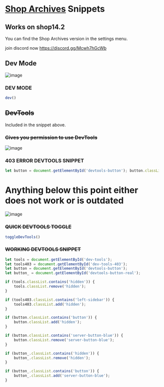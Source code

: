 # [Shop Archives](https://dtacat.github.io/Collectibles/) Snippets

## Works on shop14.2
You can find the Shop Archives version in the settings menu.

join discord now https://discord.gg/Mcwh7hGcWb

## Dev Mode

![image](https://github.com/TrellTrell/Shop-Archive-Snippets/assets/149860492/03add335-0f4d-402c-8167-f6bdd1081a98)

### DEV MODE
```js
dev()
```

## ~~DevTools~~
Included in the snippet above.

### ~~Gives you permission to use DevTools~~

![image](https://github.com/TrellTrell/Shop-Archive-Snippets/assets/149860492/6cee0647-5a2d-4a5a-8741-b1a5f27f9612)

### 403 ERROR DEVTOOLS SNIPPET

```js
let button = document.getElementById('devtools-button'); button.classList.remove('hidden');
```

# Anything below this point either does not work or is outdated

![image](https://github.com/TrellTrell/Shop-Archive-Snippets/assets/149860492/c8e0d750-06d2-4818-a6e0-94b5ebe76f62)

### ~~QUICK DEVTOOLS TOGGLE~~

```js
toggleDevTools()
```

### ~~WORKING DEVTOOLS SNIPPET~~
```js
let tools = document.getElementById('dev-tools');
let tools403 = document.getElementById('dev-tools-403');
let button = document.getElementById('devtools-button');
let button_ = document.getElementById('devtools-button-real');

if (tools.classList.contains('hidden')) {
    tools.classList.remove('hidden');
}

if (tools403.classList.contains('left-sidebar')) {
    tools403.classList.add('hidden');
}

if (button.classList.contains('button')) {
    button.classList.add('hidden');
}

if (button.classList.contains('server-button-blue')) {
    button.classList.remove('server-button-blue');
}

if (button_.classList.contains('hidden')) {
    button_.classList.remove('hidden');
}

if (button_.classList.contains('button')) {
    button_.classList.add('server-button-blue');
}
```
